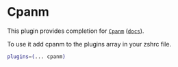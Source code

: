 # Cpanm

This plugin provides completion for
[`Cpanm`](HTTPS://github.com/miyagawa/cpanminus)
([`docs`](HTTPS://metacpan.org/pod/App::cpanminus)).

To use it add cpanm to the plugins array in your zshrc file.

```zsh
plugins=(... cpanm)
```
